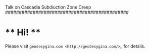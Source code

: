 Talk on Cascadia Subdiuction Zone Creep
#############################################

** Hi! ** 
=========================================

Please visit `geodesygina.com <http://geodesygina.com/>`_ for details.
